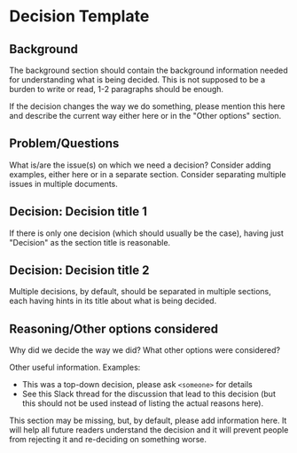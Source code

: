 Decision Template
=================

Background
----------

The background section should contain the background information needed for
understanding what is being decided.
This is not supposed to be a burden to write or read, 1-2 paragraphs should be
enough.

If the decision changes the way we do something, please mention this here and
describe the current way either here or in the "Other options" section.

Problem/Questions
-----------------

What is/are the issue(s) on which we need a decision? Consider adding examples,
either here or in a separate section. Consider separating multiple issues
in multiple documents.

Decision: Decision title 1
--------------------------

If there is only one decision (which should usually be the case), having
just "Decision" as the section title is reasonable.

Decision: Decision title 2
--------------------------

Multiple decisions, by default, should be separated in multiple sections, each
having hints in its title about what is being decided.

Reasoning/Other options considered
----------------------------------

Why did we decide the way we did? What other options were considered?

Other useful information. Examples:
* This was a top-down decision, please ask `<someone>` for details
* See this Slack thread for the discussion that lead to this decision
  (but this should not be used instead of listing the actual reasons here).

This section may be missing, but, by default, please add information here. It
will help all future readers understand the decision and it will prevent people
from rejecting it and re-deciding on something worse.
